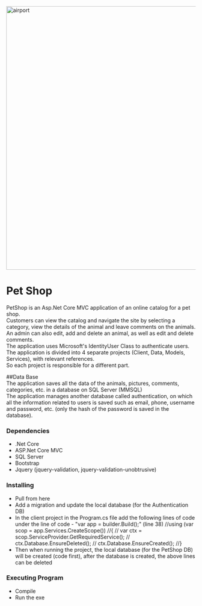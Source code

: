 <img align="center" alt="airport" width="700px" style="padding-right:10px;" src="https://marketplace.canva.com/EAFwPoYMnPg/1/0/1600w/canva-black-and-white-minimalist-modern-simple-pet-shop-logo-rJFBPjwo0ck.jpg" />  

# Pet Shop
PetShop is an Asp.Net Core MVC application of an online catalog for a pet shop.
<br>
Customers can view the catalog and navigate the site by selecting a category, view the details of the animal and leave comments on the animals.
<br>
An admin can also edit, add and delete an animal, as well as edit and delete comments.
<br>
The application uses Microsoft's IdentityUser Class to authenticate users.
<br>
The application is divided into 4 separate projects (Client, Data, Models, Services), with relevant references.
<br>
So each project is responsible for a different part.
<br>

##Data Base
<br>
The application saves all the data of the animals, pictures, comments, categories, etc. in a database on SQL Server (MMSQL)
<br>
The application manages another database called authentication, on which all the information related to users is saved such as email, phone, username and password, etc. (only the hash of the password is saved in the database).
<br>

### Dependencies
* .Net Core
* ASP.Net Core MVC
* SQL Server
* Bootstrap
* Jquery (jquery-validation, jquery-validation-unobtrusive)

### Installing
* Pull from here
* Add a migration and update the local database (for the Authentication DB)
* In the client project in the Program.cs file add the following lines of code under the line of code - "var app = builder.Build();" (line 38)
  //using (var scop = app.Services.CreateScope())
  //{
  //    var ctx = scop.ServiceProvider.GetRequiredService<MyContext>();
  //    ctx.Database.EnsureDeleted();
  //    ctx.Database.EnsureCreated();
  //}
* Then when running the project, the local database (for the PetShop DB) will be created (code first), after the database is created, the above lines can be deleted

### Executing Program
* Compile
* Run the exe
